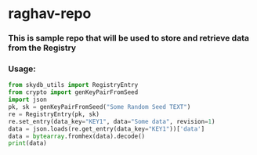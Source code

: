 # raghav-repo
### This is sample repo that will be used to store and retrieve data from the Registry
### Usage:

```python
from skydb_utils import RegistryEntry
from crypto import genKeyPairFromSeed
import json
pk, sk = genKeyPairFromSeed("Some Random Seed TEXT")
re = RegistryEntry(pk, sk)
re.set_entry(data_key="KEY1", data="Some data", revision=1)
data = json.loads(re.get_entry(data_key="KEY1"))['data']
data = bytearray.fromhex(data).decode()
print(data)
```
